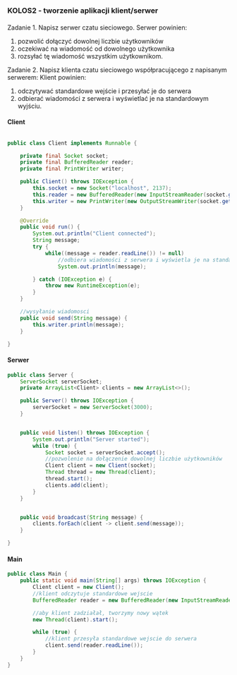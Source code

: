 ### KOLOS2 - tworzenie aplikacji klient/serwer
####
Zadanie 1.
Napisz serwer czatu sieciowego. Serwer powinien:
1. pozwolić dołączyć dowolnej liczbie użytkowników
2. oczekiwać na wiadomość od dowolnego użytkownika
3. rozsyłać tę wiadomość wszystkim użytkownikom.

Zadanie 2.
Napisz klienta czatu sieciowego współpracującego z napisanym serwerem: 
Klient powinien:
1. odczytywać standardowe wejście i przesyłać je do serwera
2. odbierać wiadomości z serwera i wyświetlać je na standardowym wyjściu.

#### Client
```java

public class Client implements Runnable {

    private final Socket socket;
    private final BufferedReader reader;
    private final PrintWriter writer;

    public Client() throws IOException {
        this.socket = new Socket("localhost", 2137);
        this.reader = new BufferedReader(new InputStreamReader(socket.getInputStream()));
        this.writer = new PrintWriter(new OutputStreamWriter(socket.getOutputStream()), true);
    }

    @Override
    public void run() {
        System.out.println("Client connected");
        String message;
        try {
            while((message = reader.readLine()) != null)
                //odbiera wiadomości z serwera i wyświetla je na standardowym wyjściu.
                System.out.println(message);

        } catch (IOException e) {
            throw new RuntimeException(e);
        }
    }

    //wysyłanie wiadomosci
    public void send(String message) {
        this.writer.println(message);
    }

}
```
#### Serwer
```java
public class Server {
    ServerSocket serverSocket;
    private ArrayList<Client> clients = new ArrayList<>();

    public Server() throws IOException {
        serverSocket = new ServerSocket(3000);
    }


    public void listen() throws IOException {
        System.out.println("Server started");
        while (true) {
            Socket socket = serverSocket.accept();
            //pozwolenie na dołączenie dowolnej liczbie użytkowników
            Client client = new Client(socket);
            Thread thread = new Thread(client);
            thread.start();
            clients.add(client);
        }
    }


    public void broadcast(String message) {
        clients.forEach(client -> client.send(message));
    }

}
```
#### Main
```java
public class Main {
    public static void main(String[] args) throws IOException {
        Client client = new Client();
        //klient odczytuje standardowe wejscie
        BufferedReader reader = new BufferedReader(new InputStreamReader(System.in));

        //aby klient zadziałał, tworzymy nowy wątek
        new Thread(client).start();

        while (true) {
            //klient przesyła standardowe wejscie do serwera
            client.send(reader.readLine());
        }
    }
}
```


